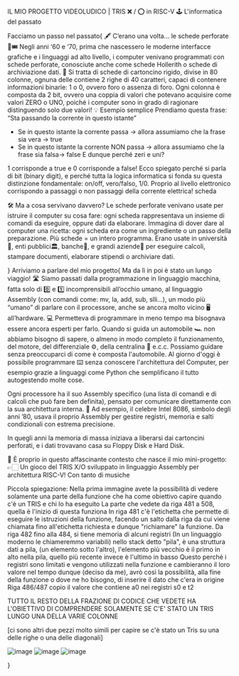 IL MIO PROGETTO VIDEOLUDICO | TRIS ❌ / ⭕ in RISC-V 🕹
L'informatica del passato

Facciamo un passo nel passato{
  🖋️ C’erano una volta… le schede perforate 📇🎟️
  Negli anni ‘60 e ‘70, prima che nascessero le moderne interfacce grafiche e i linguaggi ad alto livello, i computer venivano programmati con schede perforate, conosciute anche come schede Hollerith o schede di archiviazione dati.
  📄 Si tratta di schede di cartoncino rigido, divise in 80 colonne, ognuna delle contiene 2 righe di 40 caratteri,
  capaci di contenere informazioni binarie:
  1 o 0, ovvero foro o assenza di foro.
  Ogni colonna è composta da 2 bit, ovvero una coppia di valori che potevano acquisire come valori ZERO o UNO, poiché i computer sono in grado di ragionare distinguendo solo due valori!
  💡 Esempio semplice
  Prendiamo questa frase:
  “Sta passando la corrente in questo istante”
  - Se in questo istante la corrente passa -> allora assumiamo che la frase sia vera -> true
  - Se in questo istante la corrente NON passa -> allora assumiamo che la frase sia falsa-> false
  E dunque perché zeri e uni?
  
  1 corrisponde a true e 0 corrisponde a false!
  Ecco spiegato perché si parla di bit (binary digit), e perché tutta la logica informatica si fonda su questa distinzione fondamentale: on/off, vero/falso, 1/0.
  Proprio al livello elettronico corrispondo a passaggi o non passaggi della corrente elettrica! scheda 
  
  🛠️ Ma a cosa servivano davvero?
   Le schede perforate venivano usate per istruire il computer su cosa fare:
   ogni scheda rappresentava un insieme di comandi da eseguire, oppure dati da elaborare.
   Immagina di dover dare al computer una ricetta: ogni scheda era come un ingrediente o un passo della preparazione.
  Più schede = un intero programma.
  Erano usate in università🏫, enti pubblici🏛, banche🏦, e grandi aziende🏢 per eseguire calcoli, stampare documenti, elaborare stipendi o archiviare dati.
  
}
Arriviamo a parlare del mio progetto{
  Ma da lì in poi è stato un lungo viaggio! 🛣️
  Siamo passati dalla programmazione in linguaggio macchina, fatta solo di 0️⃣ e 1️⃣ incomprensibili all’occhio umano,
  al linguaggio Assembly (con comandi come: mv, la, add, sub, slli…),
  un modo più “umano” di parlare con il processore, anche se ancora molto vicino 🖥️ all’hardware. 💻
  Permetteva di programmare in meno tempo ma bisognava essere ancora esperti per farlo.
  Quando si guida un automobile 🏎️ non abbiamo bisogno di sapere, o almeno in modo completo il funzionamento, del motore, del differenziale ⚙️, della centralina 🚗 e.c.c.
  Possiamo guidare senza preoccuparci di come è composta l'automobile.
  Al giorno d'oggi è possibile programmare ⌨️ senza conoscere l'architettura del Computer, per esempio grazie a linguaggi come Python che semplificano il tutto autogestendo molte cose. 
  
  Ogni processore ha il suo Assembly specifico
  (una lista di comandi e di calcoli che può fare ben definita), 
  pensato per comunicare direttamente con la sua architettura interna.
  💾 Ad esempio, il celebre Intel 8086, simbolo degli anni ’80, usava il proprio Assembly per gestire registri, memoria e salti condizionali con estrema precisione.
  
  In quegli anni la memoria di massa iniziava a liberarsi dai cartoncini perforati, e i dati trovavano casa su Floppy Disk e Hard Disk.
  
  📍 È proprio in questo affascinante contesto che nasce il mio mini-progetto:
  👉🏻 Un gioco del TRIS X/O 
  sviluppato in linguaggio Assembly per architettura RISC-V!
  Con tanto di musiche
  
  Piccola spiegazione:
  Nella prima immagine avete la possibilità di vedere solamente una parte della funzione che ha come obiettivo capire quando c'è un TRIS e chi lo ha eseguito
  La parte che vedete da riga 481 a 508, quella è l'inizio di questa funziona
  In riga 481 c'è l'etichetta che permette di eseguire le istruzioni della funzione, facendo un salto dalla riga da cui viene chiamata fino all'etichetta richiesta e dunque "richiamare" la funzione.
  Da riga 482 fino alla 484, si tiene memoria di alcuni registri (In un linguaggio moderno le chiameremmo variabili) nello stack detto "pila", è una struttura dati a pila, (un elemento sotto l'altro), l'elemento più vecchio è il primo in alto nella pila, quello più recente invece è l'ultimo in basso
  Questo perché i registri sono limitati e vengono utilizzati nella funzione e cambieranno il loro valore nel tempo dunque (deciso da me), avrò così la possibilità, alla fine della funzione o dove ne ho bisogno, di inserire il dato che c'era in origine
  Riga 486/487 copio il valore che contiene a0 nei registri s0 e t2
  
  TUTTO IL RESTO DELLA FRAZIONE DI CODICE CHE VEDETE HA L'OBIETTIVO DI COMPRENDERE SOLAMENTE SE C'E' STATO UN TRIS LUNGO UNA DELLA VARIE COLONNE
  
  [ci sono altri due pezzi molto simili per capire se c'è stato un Tris su una delle righe o una delle diagonali]
  
  ![image](https://github.com/user-attachments/assets/459135a9-6342-4904-b340-ef4cc2e277e3)
  ![image](https://github.com/user-attachments/assets/3bb1213e-c211-4892-bcd2-0f67cc231853)
  ![image](https://github.com/user-attachments/assets/dcc97d2f-5a38-456c-a2c3-4dcb26f0a9f7)
  
}
